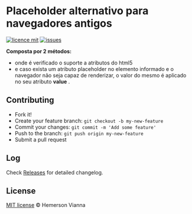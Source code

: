 # Placeholder alternativo para navegadores antigos

[![licence mit](https://img.shields.io/badge/license-MIT-blue.svg?style=flat-square)](http://hemersonvianna.mit-license.org/)
[![issues](https://img.shields.io/github/issues/resource-solutions/resource-dojojs-placeholder.svg?style=flat-square)](https://github.com/resource-solutions/resource-dojojs-placeholder/issues)

**Composta por 2 métodos:**<br>
- onde é verificado o suporte a atributos do html5
- e caso exista um atributo placeholder no elemento informado e o navegador não seja capaz de renderizar, o valor do mesmo é aplicado no seu atributo **value** .


## Contributing

- Fork it!
- Create your feature branch: `git checkout -b my-new-feature`
- Commit your changes: `git commit -m 'Add some feature'`
- Push to the branch: `git push origin my-new-feature`
- Submit a pull request

## Log

Check [Releases](https://github.com/resource-solutions/resource-dojojs-placeholder/releases) for detailed changelog.

## License

[MIT license](http://hemersonvianna.mit-license.org/) © Hemerson Vianna
